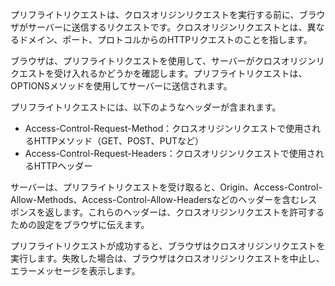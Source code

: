 プリフライトリクエストは、クロスオリジンリクエストを実行する前に、ブラウザがサーバーに送信するリクエストです。クロスオリジンリクエストとは、異なるドメイン、ポート、プロトコルからのHTTPリクエストのことを指します。

ブラウザは、プリフライトリクエストを使用して、サーバーがクロスオリジンリクエストを受け入れるかどうかを確認します。プリフライトリクエストは、OPTIONSメソッドを使用してサーバーに送信されます。

プリフライトリクエストには、以下のようなヘッダーが含まれます。

- Access-Control-Request-Method：クロスオリジンリクエストで使用されるHTTPメソッド（GET、POST、PUTなど）
- Access-Control-Request-Headers：クロスオリジンリクエストで使用されるHTTPヘッダー

サーバーは、プリフライトリクエストを受け取ると、Origin、Access-Control-Allow-Methods、Access-Control-Allow-Headersなどのヘッダーを含むレスポンスを返します。これらのヘッダーは、クロスオリジンリクエストを許可するための設定をブラウザに伝えます。

プリフライトリクエストが成功すると、ブラウザはクロスオリジンリクエストを実行します。失敗した場合は、ブラウザはクロスオリジンリクエストを中止し、エラーメッセージを表示します。